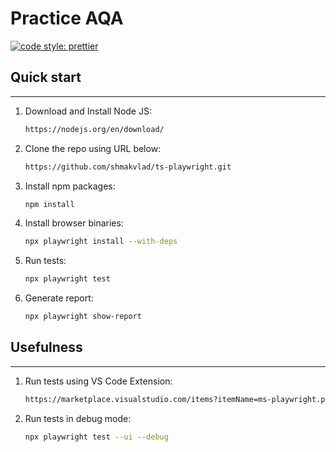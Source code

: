 # Practice AQA

[![code style: prettier](https://img.shields.io/badge/code_style-prettier-ff69b4.svg?style=flat-square)](https://github.com/prettier/prettier)

## Quick start

---

1. Download and Install Node JS:
    ```bash
    https://nodejs.org/en/download/
    ```
3. Clone the repo using URL below:
    ```bash
    https://github.com/shmakvlad/ts-playwright.git
    ```
3. Install npm packages:
    ```bash
    npm install
    ```
4. Install browser binaries:
    ```bash
    npx playwright install --with-deps
    ```
5. Run tests:
    ```bash
    npx playwright test
    ```
6. Generate report:
    ```bash
    npx playwright show-report
    ```

## Usefulness

---

1. Run tests using VS Code Extension:
    ```bash
    https://marketplace.visualstudio.com/items?itemName=ms-playwright.playwright
    ```
2. Run tests in debug mode:
    ```bash
    npx playwright test --ui --debug
    ```
